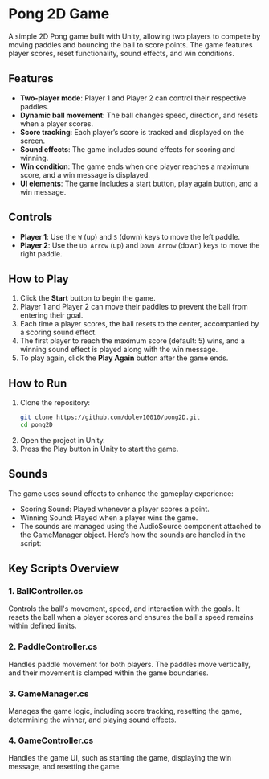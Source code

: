 # Pong 2D Game

A simple 2D Pong game built with Unity, allowing two players to compete by moving paddles and bouncing the ball to score points. The game features player scores, reset functionality, sound effects, and win conditions.

## Features

- **Two-player mode**: Player 1 and Player 2 can control their respective paddles.
- **Dynamic ball movement**: The ball changes speed, direction, and resets when a player scores.
- **Score tracking**: Each player’s score is tracked and displayed on the screen.
- **Sound effects**: The game includes sound effects for scoring and winning.
- **Win condition**: The game ends when one player reaches a maximum score, and a win message is displayed.
- **UI elements**: The game includes a start button, play again button, and a win message.

## Controls

- **Player 1**: Use the `W` (up) and `S` (down) keys to move the left paddle.
- **Player 2**: Use the `Up Arrow` (up) and `Down Arrow` (down) keys to move the right paddle.

## How to Play

1. Click the **Start** button to begin the game.
2. Player 1 and Player 2 can move their paddles to prevent the ball from entering their goal.
3. Each time a player scores, the ball resets to the center, accompanied by a scoring sound effect.
4. The first player to reach the maximum score (default: 5) wins, and a winning sound effect is played along with the win message.
5. To play again, click the **Play Again** button after the game ends.

## How to Run

1. Clone the repository:
   ```bash
   git clone https://github.com/dolev10010/pong2D.git
   cd pong2D

2. Open the project in Unity.
3. Press the Play button in Unity to start the game.

## Sounds

The game uses sound effects to enhance the gameplay experience:

- Scoring Sound: Played whenever a player scores a point.
- Winning Sound: Played when a player wins the game.
- The sounds are managed using the AudioSource component attached to the GameManager   object. Here’s how the sounds are handled in the script:

## Key Scripts Overview

### 1. BallController.cs
Controls the ball's movement, speed, and interaction with the goals. It resets the ball when a player scores and ensures the ball's speed remains within defined limits.

### 2. PaddleController.cs
Handles paddle movement for both players. The paddles move vertically, and their movement is clamped within the game boundaries.

### 3. GameManager.cs
Manages the game logic, including score tracking, resetting the game, determining the winner, and playing sound effects.

### 4. GameController.cs
Handles the game UI, such as starting the game, displaying the win message, and resetting the game.
